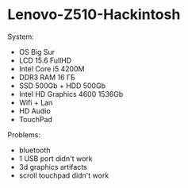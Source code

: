 # Lenovo-Z510-Hackintosh

System:
- OS Big Sur
- LCD 15.6 FullHD
- Intel Core i5 4200M
- DDR3 RAM 16 ГБ
- SSD 500Gb + HDD 500Gb
- Intel HD Graphics 4600 1536Gb
- Wifi + Lan
- HD Audio
- TouchPad

Problems:
- bluetooth
- 1 USB port didn't work
- 3d graphics artifacts
- scroll touchpad didn't work

